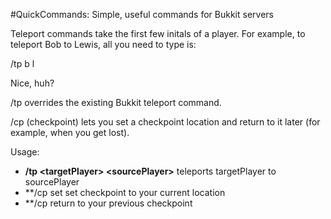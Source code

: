 #QuickCommands: Simple, useful commands for Bukkit servers

Teleport commands take the first few initals of a player. For example, to teleport
Bob to Lewis, all you need to type is:

/tp b l

Nice, huh?

/tp overrides the existing Bukkit teleport command.

/cp (checkpoint) lets you set a checkpoint location and return to it later
(for example, when you get lost).

Usage:

-  **/tp \<targetPlayer\> \<sourcePlayer\>** teleports targetPlayer to sourcePlayer
-  **/cp set set checkpoint to your current location
-  **/cp return to your previous checkpoint
